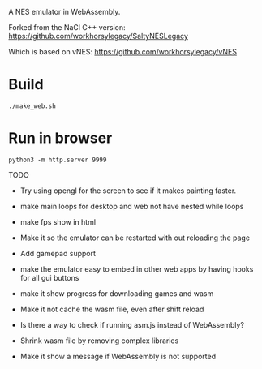 
A NES emulator in WebAssembly.

Forked from the NaCl C++ version: https://github.com/workhorsylegacy/SaltyNESLegacy

Which is based on vNES: https://github.com/workhorsylegacy/vNES

# Build
```
./make_web.sh
```

# Run in browser
```
python3 -m http.server 9999
```

TODO
* Try using opengl for the screen to see if it makes painting faster.
* make main loops for desktop and web not have nested while loops
* make fps show in html
* Make it so the emulator can be restarted with out reloading the page
* Add gamepad support
* make the emulator easy to embed in other web apps by having hooks for all gui buttons
* make it show progress for downloading games and wasm

* Make it not cache the wasm file, even after shift reload
* Is there a way to check if running asm.js instead of WebAssembly?
* Shrink wasm file by removing complex libraries
* Make it show a message if WebAssembly is not supported
